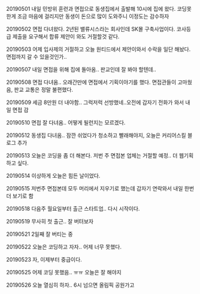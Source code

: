 20190501 내일 민방위 훈련과 면접으로 동생집에서 출발해 10시에 집에 왔다. 코딩못한게 조금 마음에 걸리지만 동생이 돈으로 많이 도와주니 이정도는 감수하자

20190502 면접 다녀왔다. 2년된 밸류시스라는 회사인데 SK몰 구축사업이다. 코사등급 제출을 요구해서 합류 제안이 와도 거절할것 같다.

20190503 어제 입사제의 거절하고 오늘 원티드에서 제안이와서 수락을 일단 해놨다. 면접까지 갈 수 있을것인가..

20190507 내일 면접을 위해 집에 돌아옴.. 판교인데 잘 봐야 할텐데..

20190508 면접 다녀옴.. 오래간만에 면접에서 기획이야기를 했다. 면접관들이 고마웠음, 판교 교통은 정말 불편했다. 

20190509 세금 8만원 더 내야함.. 그럭저럭 선방했네..오전에 갑자기 전화가 와서 내일 면접 감

20190510 면접 잘 다녀옴.. 어떻게 될런지는 모르겠다. 

20190512 동생집 다녀옴.. 잠깐 쉬었다가 청소하고 빨래해야지, 오늘은 커리어스킬 블로그 추가

20190513 오늘은 코딩을 좀 더 해본다. 저번 주 면접본 업체는 거절할 예정.. 더 웹기획 하고 싶다.

20190514 이상하게 오늘은 힘든 날이었다. 

20190515 저번주 면접본데 모두 머리에서 지우기로 했는데 갑자기 연락와서 내일 한번 더 보기로 함

20190518 다음주 월요일부터 출근 스타트업.. 다시 시작이다.

20190519 무사히 첫 출근.. 잘 버텨보자

20190521 2일째 잘 버티는 중

20190522 오늘은 코딩하고 자자.. 어제 너무 못했다.

20190523 자, 이제부터 중급이다.

20190525 어제 코딩 못했음.. ㅠㅠ 오늘은 잘 해야지

20190526 오늘 열심히 하자.. 6시 넘으면 올림픽 공원가고